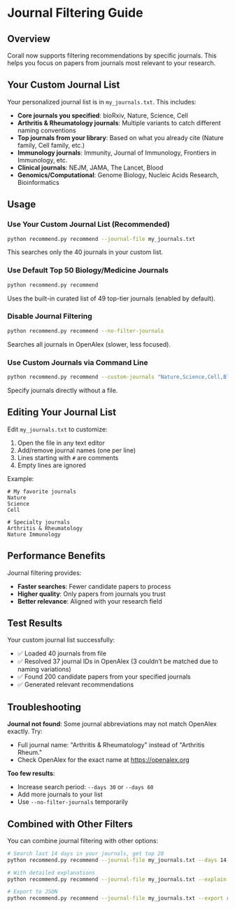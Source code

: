 # Journal Filtering Guide

## Overview

Corall now supports filtering recommendations by specific journals. This helps you focus on papers from journals most relevant to your research.

## Your Custom Journal List

Your personalized journal list is in `my_journals.txt`. This includes:

- **Core journals you specified**: bioRxiv, Nature, Science, Cell
- **Arthritis & Rheumatology journals**: Multiple variants to catch different naming conventions
- **Top journals from your library**: Based on what you already cite (Nature family, Cell family, etc.)
- **Immunology journals**: Immunity, Journal of Immunology, Frontiers in Immunology, etc.
- **Clinical journals**: NEJM, JAMA, The Lancet, Blood
- **Genomics/Computational**: Genome Biology, Nucleic Acids Research, Bioinformatics

## Usage

### Use Your Custom Journal List (Recommended)

```bash
python recommend.py recommend --journal-file my_journals.txt
```

This searches only the 40 journals in your custom list.

### Use Default Top 50 Biology/Medicine Journals

```bash
python recommend.py recommend
```

Uses the built-in curated list of 49 top-tier journals (enabled by default).

### Disable Journal Filtering

```bash
python recommend.py recommend --no-filter-journals
```

Searches all journals in OpenAlex (slower, less focused).

### Use Custom Journals via Command Line

```bash
python recommend.py recommend --custom-journals "Nature,Science,Cell,Blood"
```

Specify journals directly without a file.

## Editing Your Journal List

Edit `my_journals.txt` to customize:

1. Open the file in any text editor
2. Add/remove journal names (one per line)
3. Lines starting with `#` are comments
4. Empty lines are ignored

Example:
```
# My favorite journals
Nature
Science
Cell

# Specialty journals
Arthritis & Rheumatology
Nature Immunology
```

## Performance Benefits

Journal filtering provides:

- **Faster searches**: Fewer candidate papers to process
- **Higher quality**: Only papers from journals you trust
- **Better relevance**: Aligned with your research field

## Test Results

Your custom journal list successfully:
- ✅ Loaded 40 journals from file
- ✅ Resolved 37 journal IDs in OpenAlex (3 couldn't be matched due to naming variations)
- ✅ Found 200 candidate papers from your specified journals
- ✅ Generated relevant recommendations

## Troubleshooting

**Journal not found**: Some journal abbreviations may not match OpenAlex exactly. Try:
- Full journal name: "Arthritis & Rheumatology" instead of "Arthritis Rheum."
- Check OpenAlex for the exact name at https://openalex.org

**Too few results**:
- Increase search period: `--days 30` or `--days 60`
- Add more journals to your list
- Use `--no-filter-journals` temporarily

## Combined with Other Filters

You can combine journal filtering with other options:

```bash
# Search last 14 days in your journals, get top 20
python recommend.py recommend --journal-file my_journals.txt --days 14 --top 20

# With detailed explanations
python recommend.py recommend --journal-file my_journals.txt --explain

# Export to JSON
python recommend.py recommend --journal-file my_journals.txt --export results.json
```
